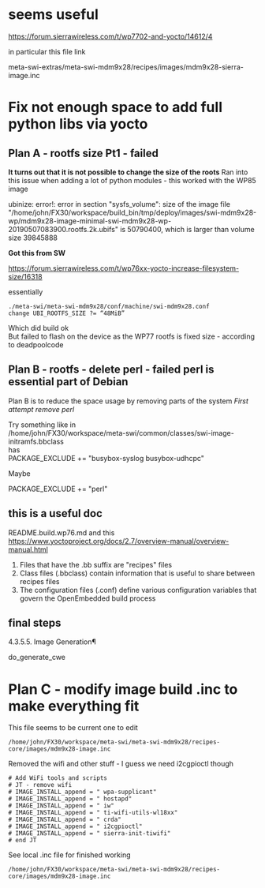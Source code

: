 
# seems useful

https://forum.sierrawireless.com/t/wp7702-and-yocto/14612/4  

in particular this file link   

meta-swi-extras/meta-swi-mdm9x28/recipes/images/mdm9x28-sierra-image.inc

# Fix not enough space to add full python libs via yocto

## Plan A - rootfs size Pt1 - failed

**It turns out that it is not possible to change the size of the roots**
Ran into this issue when adding a lot of python modules - this worked with the WP85 image

ubinize: error!: error in section "sysfs_volume": size of the image file 
"/home/john/FX30/workspace/build_bin/tmp/deploy/images/swi-mdm9x28-wp/mdm9x28-image-minimal-swi-mdm9x28-wp-20190507083900.rootfs.2k.ubifs"
is 50790400, which is larger than volume size 39845888

**Got this from SW**  

https://forum.sierrawireless.com/t/wp76xx-yocto-increase-filesystem-size/16318  

essentially  

```
./meta-swi/meta-swi-mdm9x28/conf/machine/swi-mdm9x28.conf	
change UBI_ROOTFS_SIZE ?= “48MiB”
```

Which did build ok  
But failed to flash on the device as the WP77 rootfs is fixed size - according to deadpoolcode  


## Plan B - rootfs - delete perl - failed perl is essential part of Debian
Plan B is to reduce the space usage by removing parts of the system
*First attempt remove perl*
 
Try something like in  
/home/john/FX30/workspace/meta-swi/common/classes/swi-image-initramfs.bbclass  
has  
PACKAGE_EXCLUDE += "busybox-syslog busybox-udhcpc"  

Maybe  

PACKAGE_EXCLUDE += "perl"  

## this is a useful doc
README.build.wp76.md
and this
https://www.yoctoproject.org/docs/2.7/overview-manual/overview-manual.html  

1. Files that have the .bb suffix are "recipes" files
1. Class files (.bbclass) contain information that is useful to share between recipes files
1. The configuration files (.conf) define various configuration variables that govern the OpenEmbedded build process

## final steps
4.3.5.5. Image Generation¶  

do_generate_cwe  

# Plan C - modify image build .inc to make everything fit 

This file seems to be current one to edit
```
/home/john/FX30/workspace/meta-swi/meta-swi-mdm9x28/recipes-core/images/mdm9x28-image.inc
```

Removed the wifi and other stuff - I guess we need i2cgpioctl though
```
# Add WiFi tools and scripts
# JT - remove wifi
# IMAGE_INSTALL_append = " wpa-supplicant"
# IMAGE_INSTALL_append = " hostapd"
# IMAGE_INSTALL_append = " iw"
# IMAGE_INSTALL_append = " ti-wifi-utils-wl18xx"
# IMAGE_INSTALL_append = " crda"
# IMAGE_INSTALL_append = " i2cgpioctl"
# IMAGE_INSTALL_append = " sierra-init-tiwifi"
# end JT
```

See local .inc file for finished working 

```
/home/john/FX30/workspace/meta-swi/meta-swi-mdm9x28/recipes-core/images/mdm9x28-image.inc
```







